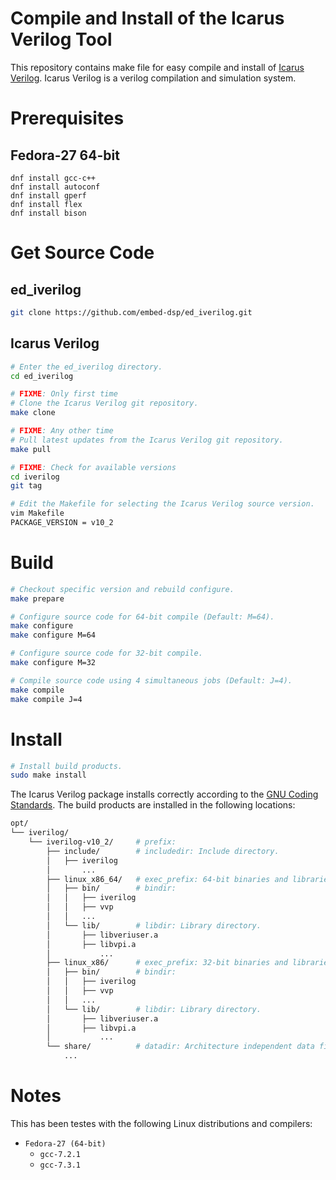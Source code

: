 
# Compile and Install of the Icarus Verilog Tool

This repository contains make file for easy compile and install of [Icarus Verilog](http://iverilog.icarus.com).
Icarus Verilog is a verilog compilation and simulation system.


# Prerequisites

## Fedora-27 64-bit

```
dnf install gcc-c++
dnf install autoconf
dnf install gperf
dnf install flex
dnf install bison
```


# Get Source Code

## ed_iverilog

```bash
git clone https://github.com/embed-dsp/ed_iverilog.git
```

## Icarus Verilog

```bash
# Enter the ed_iverilog directory.
cd ed_iverilog

# FIXME: Only first time
# Clone the Icarus Verilog git repository.
make clone

# FIXME: Any other time
# Pull latest updates from the Icarus Verilog git repository.
make pull
```

```bash
# FIXME: Check for available versions
cd iverilog
git tag

# Edit the Makefile for selecting the Icarus Verilog source version.
vim Makefile
PACKAGE_VERSION = v10_2
```


# Build

```bash
# Checkout specific version and rebuild configure.
make prepare
```

```bash
# Configure source code for 64-bit compile (Default: M=64).
make configure
make configure M=64

# Configure source code for 32-bit compile.
make configure M=32
```

```bash
# Compile source code using 4 simultaneous jobs (Default: J=4).
make compile
make compile J=4
```


# Install

```bash
# Install build products.
sudo make install
```

The Icarus Verilog package installs correctly according to the
[GNU Coding Standards](https://www.gnu.org/prep/standards/standards.html).
The build products are installed in the following locations:

```bash
opt/
└── iverilog/
    └── iverilog-v10_2/     # prefix:
        ├── include/        # includedir: Include directory.
        │   ├── iverilog
        │       ...
        ├── linux_x86_64/   # exec_prefix: 64-bit binaries and libraries for Linux
        │   ├── bin/        # bindir:
        │   │   ├── iverilog
        │   │   ├── vvp
        │   │   ...
        │   └── lib/        # libdir: Library directory.
        │       ├── libveriuser.a
        │       ├── libvpi.a
        │           ...
        ├── linux_x86/      # exec_prefix: 32-bit binaries and libraries for Linux
        │   ├── bin/        # bindir:
        │   │   ├── iverilog
        │   │   ├── vvp
        │   │   ...
        │   └── lib/        # libdir: Library directory.
        │       ├── libveriuser.a
        │       ├── libvpi.a
        │           ...
        └── share/          # datadir: Architecture independent data files.
            ...
```


# Notes

This has been testes with the following Linux distributions and compilers:
* `Fedora-27 (64-bit)`
    * `gcc-7.2.1`
    * `gcc-7.3.1`
